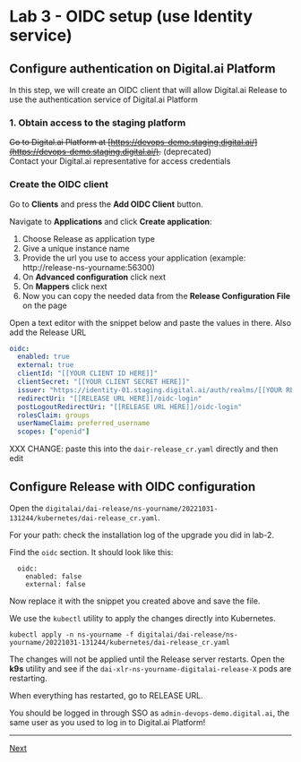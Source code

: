 
# Lab 3 - OIDC setup (use Identity service)

## Configure authentication on Digital.ai Platform

In this step, we will create an OIDC client that will allow Digital.ai Release to use the authentication service of Digital.ai Platform

### 1. Obtain access to the staging platform

~~Go to Digital.ai Platform at [https://devops-demo.staging.digital.ai/](https://devops-demo.staging.digital.ai/).~~ (deprecated)  
Contact your Digital.ai representative for access credentials

### Create the OIDC client

Go to **Clients** and press the **Add OIDC Client** button.

Navigate to **Applications** and click **Create application**:

1. Choose Release as application type
2. Give a unique instance name
3. Provide the url you use to access your application (example: http://release-ns-yourname:56300)
4. On **Advanced configuration** click next
5. On **Mappers** click next
6. Now you can copy the needed data from the **Release Configuration File** on the page

Open a text editor with the snippet below and paste the values in there. Also add the Release URL 

```yaml
oidc:
  enabled: true
  external: true
  clientId: "[[YOUR CLIENT ID HERE]]"
  clientSecret: "[[YOUR CLIENT SECRET HERE]]"
  issuer: "https://identity-01.staging.digital.ai/auth/realms/[[YOUR REALM HERE]]"
  redirectUri: "[[RELEASE URL HERE]]/oidc-login"
  postLogoutRedirectUri: "[[RELEASE URL HERE]]/oidc-login"
  rolesClaim: groups
  userNameClaim: preferred_username
  scopes: ["openid"]
```

XXX CHANGE: paste this into the `dair-release_cr.yaml` directly and then edit 

## Configure Release with OIDC configuration

Open the `digitalai/dai-release/ns-yourname/20221031-131244/kubernetes/dai-release_cr.yaml`. 

For your path: check the installation log of the upgrade you did in lab-2.

Find the `oidc` section. It should look like this:

```text
  oidc:
    enabled: false
    external: false
```

Now replace it with the snippet you created above and save the file. 

We use the `kubectl` utility to apply the changes directly into Kubernetes. 

```shell
kubectl apply -n ns-yourname -f digitalai/dai-release/ns-yourname/20221031-131244/kubernetes/dai-release_cr.yaml
```

The changes will not be applied until the Release server restarts. Open the **k9s** utility and see if the `dai-xlr-ns-yourname-digitalai-release-X` pods are restarting. 

When everything has restarted, go to RELEASE URL.

You should be logged in through SSO as `admin-devops-demo.digital.ai`, the same user as you used to log in to Digital.ai Platform!

---

[Next](../part-1/lab-4-clean-release.md)
